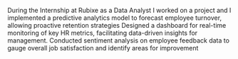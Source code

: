 During the Internship at Rubixe as a Data Analyst I worked on a project and I implemented a predictive analytics model to forecast employee turnover, allowing proactive retention strategies
Designed a dashboard for real-time monitoring of key HR metrics, facilitating data-driven insights for management.
Conducted sentiment analysis on employee feedback data to gauge overall job satisfaction and identify areas for improvement
